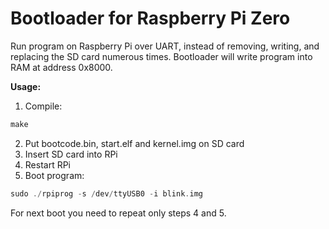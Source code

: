 # Bootloader for Raspberry Pi Zero

Run program on Raspberry Pi over UART, instead of removing, writing,
and replacing the SD card numerous times. Bootloader will write program
into RAM at address 0x8000.

**Usage:**
1) Compile:
```c
make
```
2) Put bootcode.bin, start.elf and kernel.img on SD card
3) Insert SD card into RPi
4) Restart RPi
5) Boot program:
```c
sudo ./rpiprog -s /dev/ttyUSB0 -i blink.img
```
For next boot you need to repeat only steps 4 and 5.
